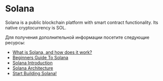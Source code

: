 # Solana

Solana is a public blockchain platform with smart contract functionality. Its native cryptocurrency is SOL.

Для получения дополнительной информации посетите следующие ресурсы:

- [What is Solana, and how does it work?](https://cointelegraph.com/news/what-is-solana-and-how-does-it-work)
- [Beginners Guide To Solana](https://solana.com/news/getting-started-with-solana-development)
- [Solana Introduction](https://docs.solana.com/introduction)
- [Solana Architecture](https://docs.solana.com/cluster/overview)
- [Start Building Solana!](https://beta.solpg.io/?utm_source=solana.com)
